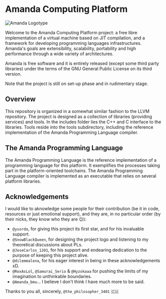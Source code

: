 ﻿# Amanda Computing Platform
![Amanda Logotype](https://user-images.githubusercontent.com/53576341/160347044-1be0739a-7680-40f9-9be5-f2abea0679af.png)

Welcome to the Amanda Computing Platform project: a free libre implementation of a virtual machine based on JIT compilation, 
and a framework for developing programming languages infrastructures. Amanda's goals are extensibility, scalability, portability
and high performance through a wide variety of architectures.

Amanda is free software and it is entirely released (except some third party libraries) under the terms of the GNU General Public
License on its third version.

Note that the project is still on set-up phase and in rudimentary stage.

## Overview

This repository is organized in a somewhat similar fashion to the LLVM repository. The project is designed as a collection of
libraries (providing services) and tools. In the includes folder lies the C++ and C interface to the libraries. Tools reside
into the tools subdirectory, including the reference implementation of the Amanda Programming Language compiler.

## The Amanda Programming Language

The Amanda Programming Language is the reference implementation of a programming language for this platform. It exemplifies the
processes taking part in the platform-oriented toolchains. The Amanda Programming Language compiler is implemented as an executable
that relies on several platform libraries.

## Acknowledgements

I would like to aknowledge some people for their contribution (be it in code, resources or just emotional support), and they are,
in no particular order (by their nicks, they know who they are 😉):

* <code>@ysordo</code>, for giving this project its first star, and for his invaluable support.
* <code>@SnowBlackQueen</code>, for designing the project logo and listening to my theoretical discussions about PLs.
* <code>@JoseCarlos_1201</code>, for his support and endearing dedication to the purpose of keeping this project alive.
* <code>@dilemmalena</code>, for his eager interest in being in these acknowledgements xD.
* <code>@RoxAsLol</code>, <code>@Samurai_Serio</code> & <code>@Hyzokaaa</code> for pushing the limits of my imagination to unthinkable boundaries.
* <code>@Amanda_bmu</code>... I believe I don't think I have much more to be said.

Thanks to you all, sincerely, <code>@the_philosopher_3401</code> 🇨🇺
